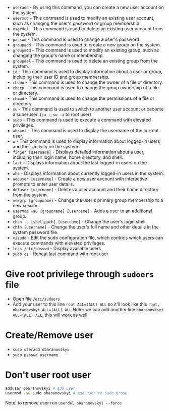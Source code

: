 * `useradd` - By using this command, you can create a new user account on the system.
* `usermod` - This command is used to modify an existing user account, such as changing the user's password or group membership.
* `userdel` - This command is used to delete an existing user account from the system.
* `passwd` - This command is used to change a user's password.
* `groupadd` - This command is used to create a new group on the system.
* `groupmod` - This command is used to modify an existing group, such as changing the group's name or membership.
* `groupdel` - This command is used to delete an existing group from the system.
* `id` - This command is used to display information about a user or group, including their user ID and group membership.
* `chown` - This command is used to change the owner of a file or directory.
* `chgrp` - This command is used to change the group ownership of a file or directory.
* `chmod` - This command is used to change the permissions of a file or directory.
* `su` - This command is used to switch to another user account or become a superuser. (`su -`, `su -i` to root user)
* `sudo` - This command is used to execute a command with elevated privileges.
* `whoami` - This command is used to display the username of the current user.
* `w` - This command is used to display information about logged-in users and their activity on the system.
* `finger [username]` - Displays detailed information about a user, including their login name, home directory, and shell.
* `last` - Displays information about the last logged-in users on the system.
* `who` - Displays information about currently logged-in users in the system.
* `adduser [username]` - Create a new user account with interactive prompts to enter user details.
* `deluser [username]` - Deletes a user account and their home directory from the system.
* `newgrp [groupname]` - Change the user's primary group membership to a new session.
* `usermod -aG [groupname] [username]` - Adds a user to an additional group.
* `chsh -s [shellpath] [username]` - Change the user's login shell.
* `chfn [username]` - Change the user's full name and other details in the system password file.
* `visudo` - Edit the sudo configuration file, which controls which users can execute commands with elevated privileges.
* `less /etc/passwd` - Display available users
* `sudo cs` - Repeat last command with root user

# Give root privilege through `sudoers` file
- Open file `/etc/sudoers`
- Add your user to this line `root ALL=(ALL) ALL` so it'll look like this `root, obaranovskyi ALL=(ALL) ALL` 
Note: we can add another line `obaranovksyi ALL=(ALL) ALL`, this will work as well


# Create/Remove user
- `sudo useradd obaranovskyi`
- `sudo passwd username`

# Don't user root user
```bash
adduser obaranovskyi # add user
usermod -aG sudo obaranovskyi # Add user to sudo group

```

Note: to remove user run `userdel obaranovskyi --force`
